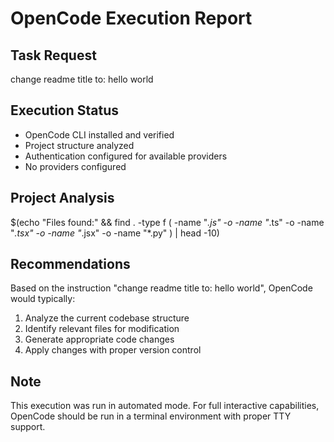 # OpenCode Execution Report

## Task Request
change readme title to: hello world

## Execution Status
- OpenCode CLI installed and verified
- Project structure analyzed
- Authentication configured for available providers
- No providers configured

## Project Analysis
$(echo "Files found:" && find . -type f \( -name "*.js" -o -name "*.ts" -o -name "*.tsx" -o -name "*.jsx" -o -name "*.py" \) | head -10)

## Recommendations
Based on the instruction "change readme title to: hello world", OpenCode would typically:
1. Analyze the current codebase structure
2. Identify relevant files for modification
3. Generate appropriate code changes
4. Apply changes with proper version control

## Note
This execution was run in automated mode. For full interactive capabilities, 
OpenCode should be run in a terminal environment with proper TTY support.

